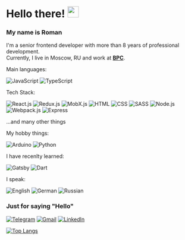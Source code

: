 # Hello there! <img src="https://media.giphy.com/media/hvRJCLFzcasrR4ia7z/giphy.gif" width="30px"/>

### **My name is Roman**

I'm a senior frontend developer with more than 8 years of professional development.</br>
Currently, I live in Moscow, RU and work at **[BPC](https://www.bpcbt.com/)**.

Main languages:

![JavaScript](https://img.shields.io/badge/-JavaScript-1e272e?style=for-the-badge&logo=JavaScript)
![TypeScript](https://img.shields.io/badge/-TypeScript-1e272e?style=for-the-badge&logo=TypeScript)

Tech Stack:

![React.js](https://img.shields.io/badge/-React.js-1e272e?style=for-the-badge&logo=react)
![Redux.js](https://img.shields.io/badge/-Redux-1e272e?style=for-the-badge&logo=redux)
![MobX.js](https://img.shields.io/badge/-Mobx-1e272e?style=for-the-badge&logo=mobx)
![HTML](https://img.shields.io/badge/-HTML-1e272e?style=for-the-badge&logo=html5)
![CSS](https://img.shields.io/badge/-CSS-1e272e?style=for-the-badge&logo=css3)
![SASS](https://img.shields.io/badge/-SASS-1e272e?style=for-the-badge&logo=sass)
![Node.js](https://img.shields.io/badge/-Node.js-1e272e?style=for-the-badge&logo=nodedotjs)
![Webpack.js](https://img.shields.io/badge/-Webpack-1e272e?style=for-the-badge&logo=webpack)
![Express](https://img.shields.io/badge/-Express-1e272e?style=for-the-badge&logo=express)

...and many other things

My hobby things:

![Arduino](https://img.shields.io/badge/-Arduino-1e272e?style=for-the-badge&logo=Arduino)
![Python](https://img.shields.io/badge/-Python-1e272e?style=for-the-badge&logo=python)

I have recenlty learned:

![Gatsby](https://img.shields.io/badge/-Gatsby-1e272e?style=for-the-badge&logo=gatsby)
![Dart](https://img.shields.io/badge/-Dart-1e272e?style=for-the-badge&logo=Dart)

I speak:

![English](https://img.shields.io/badge/-English-3d1f8f?style=for-the-badge)
![German](https://img.shields.io/badge/-German-008a57?style=for-the-badge)
![Russian](https://img.shields.io/badge/-Russian-b04c00?style=for-the-badge)

### Just for saying "Hello"

[![Telegram](https://img.shields.io/badge/-Telegram-090909?style=for-the-badge&logo=telegram&logoColor=27A0D9)](https://t.me/nolfex_tg)
[![Gmail](https://img.shields.io/badge/-Gmail-090909?style=for-the-badge&logo=Gmail)](mailto:untroman@gmail.com)
[![LinkedIn](https://img.shields.io/badge/-Gmail-090909?style=for-the-badge&logo=Linkedin)](https://www.linkedin.com/in/roman-unt/)

[![Top Langs](https://github-readme-stats.vercel.app/api/top-langs/?username=NoflexGit&layout=compact)](https://github.com/NoflexGit/github-readme-stats)
